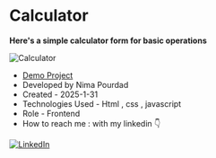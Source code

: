# Calculator
**Here's a simple calculator form for basic operations**

![Calculator](https://github.com/user-attachments/assets/aca3131e-2158-4ef3-b781-49fbd1971960)
- [Demo Project](https://nima-frontend.github.io/simple-calculator/)
- Developed by Nima Pourdad
- Created - 2025-1-31
- Technologies Used - Html , css , javascript
- Role - Frontend
- How to reach me : with my linkedin  👇
  
[![LinkedIn](https://img.shields.io/badge/LinkedIn-0077B5?style=for-the-badge&logo=linkedin&logoColor=white)](https://linkedin.com/in/nima-pourdad-b2a5bb331)

